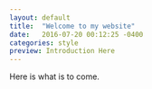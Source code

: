 ```yaml
---
layout: default
title:  "Welcome to my website"
date:   2016-07-20 00:12:25 -0400
categories: style
preview: Introduction Here
---
```

Here is what is to come.
